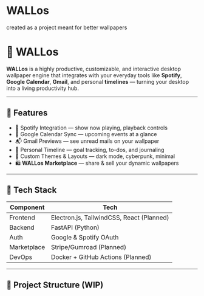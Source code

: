 # WALLos
created as a project meant for better wallpapers 


# 🧱 WALLos

**WALLos** is a highly productive, customizable, and interactive desktop wallpaper engine that integrates with your everyday tools like **Spotify**, **Google Calendar**, **Gmail**, and personal **timelines** — turning your desktop into a living productivity hub.

---

## 🚀 Features

- 🎵 Spotify Integration — show now playing, playback controls
- 📆 Google Calendar Sync — upcoming events at a glance
- 📬 Gmail Previews — see unread mails on your wallpaper
- 🧠 Personal Timeline — goal tracking, to-dos, and journaling
- 🎨 Custom Themes & Layouts — dark mode, cyberpunk, minimal
- 🛍️ **WALLos Marketplace** — share & sell your dynamic wallpapers

---

## 🧱 Tech Stack

| Component     | Tech             |
|---------------|------------------|
| Frontend      | Electron.js, TailwindCSS, React (Planned) |
| Backend       | FastAPI (Python) |
| Auth          | Google & Spotify OAuth |
| Marketplace   | Stripe/Gumroad (Planned) |
| DevOps        | Docker + GitHub Actions (Planned) |

---

## 📁 Project Structure (WIP)

